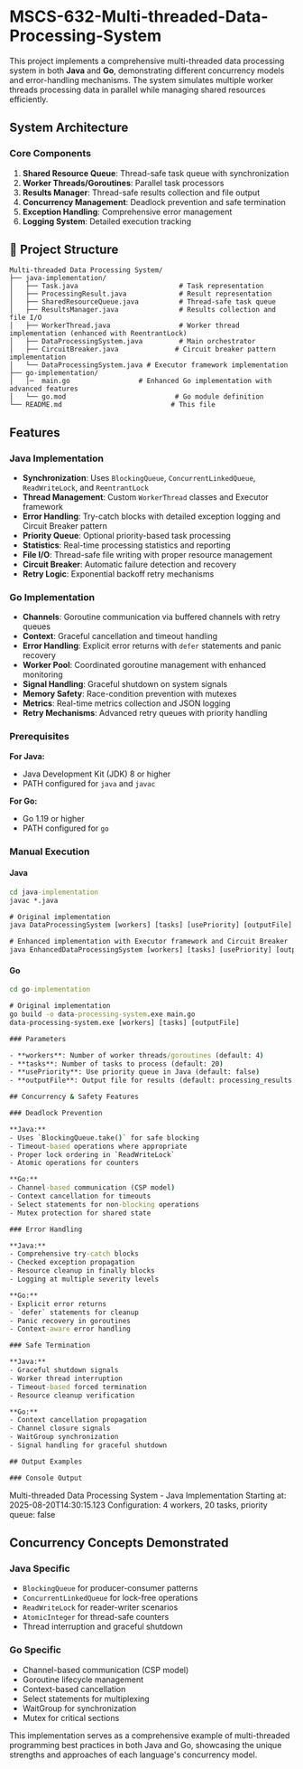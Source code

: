 # MSCS-632-Multi-threaded-Data-Processing-System

This project implements a comprehensive multi-threaded data processing system in both **Java** and **Go**, demonstrating different concurrency models and error-handling mechanisms. The system simulates multiple worker threads processing data in parallel while managing shared resources efficiently.

## System Architecture

### Core Components

1. **Shared Resource Queue**: Thread-safe task queue with synchronization
2. **Worker Threads/Goroutines**: Parallel task processors
3. **Results Manager**: Thread-safe results collection and file output
4. **Concurrency Management**: Deadlock prevention and safe termination
5. **Exception Handling**: Comprehensive error management
6. **Logging System**: Detailed execution tracking

## 📁 Project Structure

```
Multi-threaded Data Processing System/
├── java-implementation/
│   ├── Task.java                         # Task representation
│   ├── ProcessingResult.java             # Result representation
│   ├── SharedResourceQueue.java          # Thread-safe task queue
│   ├── ResultsManager.java               # Results collection and file I/O
│   ├── WorkerThread.java                 # Worker thread implementation (enhanced with ReentrantLock)
│   ├── DataProcessingSystem.java         # Main orchestrator
│   ├── CircuitBreaker.java              # Circuit breaker pattern implementation
│   └── DataProcessingSystem.java # Executor framework implementation
├── go-implementation/
│   │─  main.go                 # Enhanced Go implementation with advanced features
│   └── go.mod                           # Go module definition
└── README.md                           # This file
```

## Features

### Java Implementation

- **Synchronization**: Uses `BlockingQueue`, `ConcurrentLinkedQueue`, `ReadWriteLock`, and `ReentrantLock`
- **Thread Management**: Custom `WorkerThread` classes and Executor framework
- **Error Handling**: Try-catch blocks with detailed exception logging and Circuit Breaker pattern
- **Priority Queue**: Optional priority-based task processing
- **Statistics**: Real-time processing statistics and reporting
- **File I/O**: Thread-safe file writing with proper resource management
- **Circuit Breaker**: Automatic failure detection and recovery
- **Retry Logic**: Exponential backoff retry mechanisms

### Go Implementation

- **Channels**: Goroutine communication via buffered channels with retry queues
- **Context**: Graceful cancellation and timeout handling
- **Error Handling**: Explicit error returns with `defer` statements and panic recovery
- **Worker Pool**: Coordinated goroutine management with enhanced monitoring
- **Signal Handling**: Graceful shutdown on system signals
- **Memory Safety**: Race-condition prevention with mutexes
- **Metrics**: Real-time metrics collection and JSON logging
- **Retry Mechanisms**: Advanced retry queues with priority handling

### Prerequisites

**For Java:**
- Java Development Kit (JDK) 8 or higher
- PATH configured for `java` and `javac`

**For Go:**
- Go 1.19 or higher
- PATH configured for `go`

### Manual Execution

#### Java
```cmd
cd java-implementation
javac *.java

# Original implementation
java DataProcessingSystem [workers] [tasks] [usePriority] [outputFile]

# Enhanced implementation with Executor framework and Circuit Breaker
java EnhancedDataProcessingSystem [workers] [tasks] [usePriority] [outputFile]
```

#### Go
```cmd
cd go-implementation

# Original implementation
go build -o data-processing-system.exe main.go
data-processing-system.exe [workers] [tasks] [outputFile]

### Parameters

- **workers**: Number of worker threads/goroutines (default: 4)
- **tasks**: Number of tasks to process (default: 20)
- **usePriority**: Use priority queue in Java (default: false)
- **outputFile**: Output file for results (default: processing_results.txt)

## Concurrency & Safety Features

### Deadlock Prevention

**Java:**
- Uses `BlockingQueue.take()` for safe blocking
- Timeout-based operations where appropriate
- Proper lock ordering in `ReadWriteLock`
- Atomic operations for counters

**Go:**
- Channel-based communication (CSP model)
- Context cancellation for timeouts
- Select statements for non-blocking operations
- Mutex protection for shared state

### Error Handling

**Java:**
- Comprehensive try-catch blocks
- Checked exception propagation
- Resource cleanup in finally blocks
- Logging at multiple severity levels

**Go:**
- Explicit error returns
- `defer` statements for cleanup
- Panic recovery in goroutines
- Context-aware error handling

### Safe Termination

**Java:**
- Graceful shutdown signals
- Worker thread interruption
- Timeout-based forced termination
- Resource cleanup verification

**Go:**
- Context cancellation propagation
- Channel closure signals
- WaitGroup synchronization
- Signal handling for graceful shutdown

## Output Examples

### Console Output
```
Multi-threaded Data Processing System - Java Implementation
Starting at: 2025-08-20T14:30:15.123
Configuration: 4 workers, 20 tasks, priority queue: false

## Concurrency Concepts Demonstrated

### Java Specific
- `BlockingQueue` for producer-consumer patterns
- `ConcurrentLinkedQueue` for lock-free operations
- `ReadWriteLock` for reader-writer scenarios
- `AtomicInteger` for thread-safe counters
- Thread interruption and graceful shutdown

### Go Specific
- Channel-based communication (CSP model)
- Goroutine lifecycle management
- Context-based cancellation
- Select statements for multiplexing
- WaitGroup for synchronization
- Mutex for critical sections

This implementation serves as a comprehensive example of multi-threaded programming best practices in both Java and Go, showcasing the unique strengths and approaches of each language's concurrency model.
